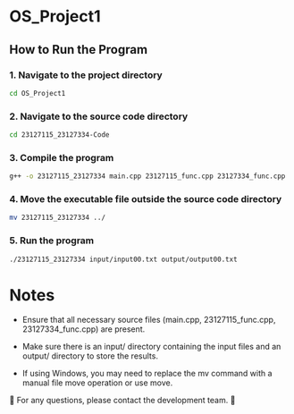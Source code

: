 # OS_Project1

## How to Run the Program

### 1. Navigate to the project directory
```bash
cd OS_Project1
```

### 2. Navigate to the source code directory
```bash
cd 23127115_23127334-Code
```

### 3. Compile the program
```bash
g++ -o 23127115_23127334 main.cpp 23127115_func.cpp 23127334_func.cpp
```

### 4. Move the executable file outside the source code directory
```bash
mv 23127115_23127334 ../
```
### 5. Run the program
```bash
./23127115_23127334 input/input00.txt output/output00.txt
```
# Notes

- Ensure that all necessary source files (main.cpp, 23127115_func.cpp, 23127334_func.cpp) are present.

- Make sure there is an input/ directory containing the input files and an output/ directory to store the results.

- If using Windows, you may need to replace the mv command with a manual file move operation or use move.

📌 For any questions, please contact the development team. 🚀